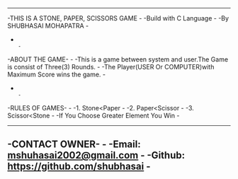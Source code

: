 ---------------------------------------------------------------------------------------------------------------
-THIS IS A STONE, PAPER, SCISSORS GAME                                                                        -
-Build with C Language                                                                                        -
-By SHUBHASAI MOHAPATRA                                                                                       -
-                                                                                                             -
-ABOUT THE GAME-                                                                                              -
-This is a game between system and user.The Game is consist of Three(3) Rounds.                               -
-The Player(USER Or COMPUTER)with Maximum Score wins the game.                                                -
-                                                                                                             -
-RULES OF GAMES-                                                                                              -
-1. Stone<Paper                                                                                               -
-2. Paper<Scissor                                                                                             -
-3. Scissor<Stone                                                                                             -
-If You Choose Greater Element You Win                                                                        -
----------------                                                                                              -
-CONTACT OWNER-                                                                                               -
-Email: mshuhasai2002@gmail.com                                                                               -
-Github: https://github.com/shubhasai                                                                         -
---------------------------------------------------------------------------------------------------------------
